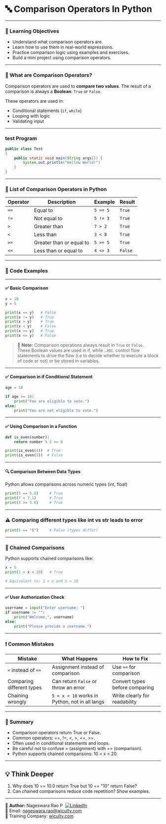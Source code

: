 # 🔤 Comparison Operators In Python

---

### 🎯 Learning Objectives
- Understand what comparison operators are.
- Learn how to use them in real-world expressions.
- Practice comparison logic using examples and exercises.
- Build a mini project using comparison operators.

---

### 🧠 What are Comparison Operators?

Comparison operators are used to **compare two values**. The result of a comparison is always a **Boolean**: `True` or `False`.

These operators are used in:

- Conditional statements (`if`, `while`)
- Looping with logic
- Validating input

---

### test Program
```java
public class Test
{
    public static void main(String args[]) {
        System.out.println("Hellow World!")
    }
}
```

---

### 🔸 List of Comparison Operators in Python

| Operator | Description                  | Example       | Result     |
|----------|------------------------------|---------------|------------|
| `==`     | Equal to                     | `5 == 5`      | `True`     |
| `!=`     | Not equal to                 | `5 != 3`      | `True`     |
| `>`      | Greater than                 | `7 > 2`       | `True`     |
| `<`      | Less than                    | `3 < 8`       | `True`     |
| `>=`     | Greater than or equal to     | `5 >= 5`      | `True`     |
| `<=`     | Less than or equal to        | `4 <= 3`      | `False`    |


---

### 🧪 Code Examples

---

#### ✅ Basic Comparison
```python
x = 10
y = 5

print(x == y)   # False
print(x != y)   # True
print(x > y)    # True
print(x < y)    # False
print(x >= y)   # True
print(x <= y)   # False
```
> 🧠 **Note:** Comparison operations always result in `True` or `False`.  
> These Boolean values are used in if, while ..etc. control flow statements to drive the flow (i.e to decide whether to execute a block of code or not) or be stored in variables.

---

#### ✅ Comparison in if Conditionsl Statement
```python
age = 18

if age >= 18:
    print("You are eligible to vote.")
else:
    print("You are not eligible to vote.")
```

---

#### ✅ Using Comparison in a Function

```python
def is_even(number):
    return number % 2 == 0

print(is_even(4))  # True
print(is_even(5))  # False
```

---

#### 🔍 Comparison Between Data Types
Python allows comparisons across numeric types (int, float)

```python
print(5 == 5.0)     # True
print(7 < 7.1)      # True
print(3 >= 3.0)     # True
```

---

### ⚠️ Comparing different types like int vs str leads to error

```python
print(5 == "5")     # False (types differ)
```
---

### 🔹 Chained Comparisons
Python supports chained comparisons like:

```python
x = 5
print(1 < x < 10)   # True

# Equivalent to: 1 < x and x < 10
```

---

#### ✅ User Authorization Check

```python
username = input("Enter username: ")
if username != "":
    print("Welcome,", username)
else:
    print("Please provide a username.")
```

---

### ❗ Common Mistakes

| Mistake                  | What Happens                                 | How to Fix                           |
|--------------------------|----------------------------------------------|--------------------------------------|
| `=` instead of `==`      | Assignment instead of comparison             | Use `==` for comparison              |
| Comparing different types| Can return `False` or throw an error         | Convert types before comparing       |
| Chaining wrongly         | `5 < x < 10` works in Python, not in all langs | Write clearly for readability       |

---

### 🧠 Summary
- Comparison operators return True or False.
- Common operators: ==, !=, <, >, <=, >=.
- Often used in conditional statements and loops.
- Be careful not to confuse = (assignment) with == (comparison).
- Python supports chained comparisons: 10 < x < 20.

---

## 💡 Think Deeper
1. Why does 10 == 10.0 return True but 10 == "10" return False?
2. Can chained comparisons reduce code repetition? Show examples.

---

👤 **Author:** Nageswara Rao P &nbsp;[![LinkedIn](https://img.shields.io/badge/LinkedIn-%230077B5.svg?style=flat-square&logo=linkedin&logoColor=white)](https://www.linkedin.com/in/nageshvkn)  
📧 Email: [nageswara.rao@wiculty.com](mailto:nageswara.rao@wiculty.com)  
🏢 Training Company: [wiculty.com](https://wiculty.com)

